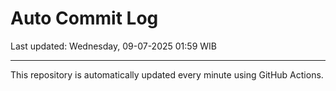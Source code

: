 # Auto Commit Log

Last updated: Wednesday, 09-07-2025 01:59 WIB

---

This repository is automatically updated every minute using GitHub Actions.
